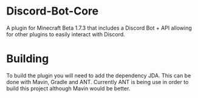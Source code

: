 # Discord-Bot-Core
A plugin for Minecraft Beta 1.7.3 that includes a Discord Bot + API allowing for other plugins to easily interact with Discord.

# Building
To build the plugin you will need to add the dependency JDA. This can be done with Mavin, Gradle and ANT. Currently ANT is being use in order to build this project although Mavin would be better.
